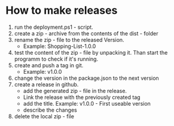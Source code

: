# How to make releases
1. run the deployment.ps1 - script.
1. create a zip - archive from the contents of the dist - folder
1. rename the zip - file to the released Version.
    - Example: Shopping-List-1.0.0
1. test the content of the zip - file by unpacking it. Than start the programm to check if it's running.
1. create and push a tag in git.
    - Example: v1.0.0
1. change the version in the package.json to the next version
1. create a release in github.
    - add the generated zip - file in the release.
    - Link the release with the previously created tag
    - add the title. Example: v1.0.0 - First useable version
    - describe the changes
1. delete the local zip - file